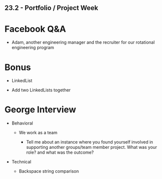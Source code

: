 ## 23.2 - Portfolio / Project Week

# Facebook Q&A

- Adam, another engineering manager and the recruiter for our rotational engineering program

# Bonus

- LinkedList

- Add two LinkedLists together

# George Interview

- Behavioral

  - We work as a team

    - Tell me about an instance where you found yourself involved in supporting another groups/team member project. What was your role? and what was the outcome?

- Technical

  - Backspace string comparison
